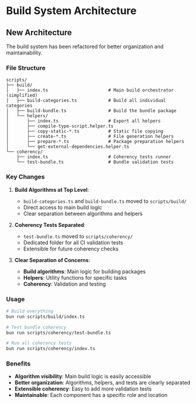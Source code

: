 # Build System Architecture

## New Architecture

The build system has been refactored for better organization and maintainability.

### File Structure

```
scripts/
├── build/
│   ├── index.ts                       # Main build orchestrator (simplified)
│   ├── build-categories.ts            # Build all individual categories
│   ├── build-bundle.ts                # Build the bundle package  
│   └── helpers/
│       ├── index.ts                   # Export all helpers
│       ├── compile-type-script.helper.ts
│       ├── copy-static-*.ts           # Static file copying
│       ├── create-*.ts                # File generation helpers
│       ├── prepare-*.ts               # Package preparation helpers
│       └── get-external-dependencies.helper.ts
└── coherency/
    ├── index.ts                       # Coherency tests runner
    └── test-bundle.ts                 # Bundle validation tests
```

### Key Changes

1. **Build Algorithms at Top Level**: 
   - `build-categories.ts` and `build-bundle.ts` moved to `scripts/build/`
   - Direct access to main build logic
   - Clear separation between algorithms and helpers

2. **Coherency Tests Separated**:
   - `test-bundle.ts` moved to `scripts/coherency/`
   - Dedicated folder for all CI validation tests
   - Extensible for future coherency checks

3. **Clear Separation of Concerns**:
   - **Build algorithms**: Main logic for building packages
   - **Helpers**: Utility functions for specific tasks
   - **Coherency**: Validation and testing

### Usage

```bash
# Build everything
bun run scripts/build/index.ts

# Test bundle coherency
bun run scripts/coherency/test-bundle.ts

# Run all coherency tests
bun run scripts/coherency/index.ts
```

### Benefits

- **Algorithm visibility**: Main build logic is easily accessible
- **Better organization**: Algorithms, helpers, and tests are clearly separated
- **Extensible coherency**: Easy to add more validation tests
- **Maintainable**: Each component has a specific role and location
